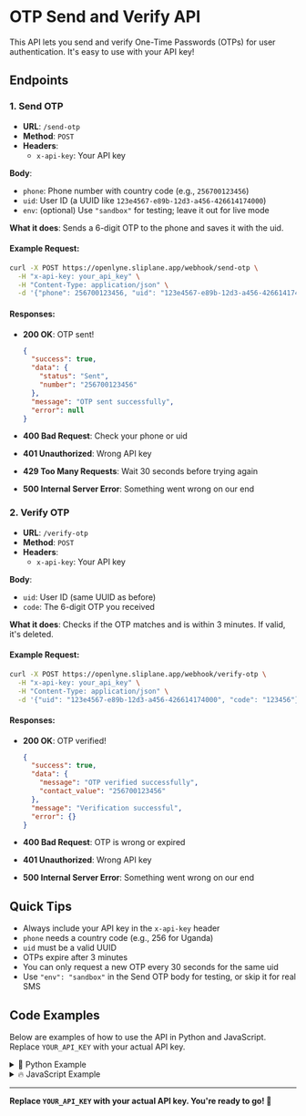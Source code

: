 # OTP Send and Verify API

This API lets you send and verify One-Time Passwords (OTPs) for user authentication. It's easy to use with your API key!

## Endpoints

### 1. Send OTP

- **URL**: `/send-otp`
- **Method**: `POST`
- **Headers**:
  - `x-api-key`: Your API key

**Body**:
- `phone`: Phone number with country code (e.g., `256700123456`)
- `uid`: User ID (a UUID like `123e4567-e89b-12d3-a456-426614174000`)
- `env`: (optional) Use `"sandbox"` for testing; leave it out for live mode

**What it does**: Sends a 6-digit OTP to the phone and saves it with the uid.

#### Example Request:
```bash
curl -X POST https://openlyne.sliplane.app/webhook/send-otp \
  -H "x-api-key: your_api_key" \
  -H "Content-Type: application/json" \
  -d '{"phone": 256700123456, "uid": "123e4567-e89b-12d3-a456-426614174000", "env": "sandbox"}'
```

#### Responses:

- **200 OK**: OTP sent!
  ```json
  {
    "success": true,
    "data": {
      "status": "Sent",
      "number": "256700123456"
    },
    "message": "OTP sent successfully",
    "error": null
  }
  ```

- **400 Bad Request**: Check your phone or uid
- **401 Unauthorized**: Wrong API key
- **429 Too Many Requests**: Wait 30 seconds before trying again
- **500 Internal Server Error**: Something went wrong on our end

### 2. Verify OTP

- **URL**: `/verify-otp`
- **Method**: `POST`
- **Headers**:
  - `x-api-key`: Your API key

**Body**:
- `uid`: User ID (same UUID as before)
- `code`: The 6-digit OTP you received

**What it does**: Checks if the OTP matches and is within 3 minutes. If valid, it's deleted.

#### Example Request:
```bash
curl -X POST https://openlyne.sliplane.app/webhook/verify-otp \
  -H "x-api-key: your_api_key" \
  -H "Content-Type: application/json" \
  -d '{"uid": "123e4567-e89b-12d3-a456-426614174000", "code": "123456"}'
```

#### Responses:

- **200 OK**: OTP verified!
  ```json
  {
    "success": true,
    "data": {
      "message": "OTP verified successfully",
      "contact_value": "256700123456"
    },
    "message": "Verification successful",
    "error": {}
  }
  ```

- **400 Bad Request**: OTP is wrong or expired
- **401 Unauthorized**: Wrong API key
- **500 Internal Server Error**: Something went wrong on our end

## Quick Tips

- Always include your API key in the `x-api-key` header
- `phone` needs a country code (e.g., 256 for Uganda)
- `uid` must be a valid UUID
- OTPs expire after 3 minutes
- You can only request a new OTP every 30 seconds for the same uid
- Use `"env": "sandbox"` in the Send OTP body for testing, or skip it for real SMS

## Code Examples

Below are examples of how to use the API in Python and JavaScript. Replace `YOUR_API_KEY` with your actual API key.

<details>
<summary>🐍 Python Example</summary>

```python
import requests
import json

# Base URL for your n8n instance
BASE_URL = "https://openlyne.sliplane.app/webhook"
API_KEY = "YOUR_API_KEY"
HEADERS = {"x-api-key": API_KEY, "Content-Type": "application/json"}

def send_otp(phone, uid, env="sandbox"):
    url = f"{BASE_URL}/send-otp"
    data = {"phone": phone, "uid": uid, "env": env}
    try:
        response = requests.post(url, headers=HEADERS, json=data)
        response.raise_for_status()
        return response.json()
    except requests.RequestException as e:
        return {"error": str(e)}

def verify_otp(uid, code):
    url = f"{BASE_URL}/verify-otp"
    data = {"uid": uid, "code": code}
    try:
        response = requests.post(url, headers=HEADERS, json=data)
        response.raise_for_status()
        return response.json()
    except requests.RequestException as e:
        return {"error": str(e)}

# Example usage
phone = 256700123456
uid = "123e4567-e89b-12d3-a456-426614174000"
print(send_otp(phone, uid))  # Sends OTP
print(verify_otp(uid, "123456"))  # Verifies OTP
```

</details>

<details>
<summary>🔥 JavaScript Example</summary>

```javascript
const BASE_URL = "https://openlyne.sliplane.app/webhook";
const API_KEY = "YOUR_API_KEY";
const HEADERS = {
  "x-api-key": API_KEY,
  "Content-Type": "application/json"
};

async function sendOTP(phone, uid, env = "sandbox") {
  try {
    const response = await fetch(`${BASE_URL}/send-otp`, {
      method: "POST",
      headers: HEADERS,
      body: JSON.stringify({ phone, uid, env })
    });
    return await response.json();
  } catch (error) {
    return { error: error.message };
  }
}

async function verifyOTP(uid, code) {
  try {
    const response = await fetch(`${BASE_URL}/verify-otp`, {
      method: "POST",
      headers: HEADERS,
      body: JSON.stringify({ uid, code })
    });
    return await response.json();
  } catch (error) {
    return { error: error.message };
  }
}

// Example usage
const phone = 256700123456;
const uid = "123e4567-e89b-12d3-a456-426614174000";
sendOTP(phone, uid).then(console.log); // Sends OTP
verifyOTP(uid, "123456").then(console.log); // Verifies OTP
```

</details>

---

**Replace `YOUR_API_KEY` with your actual API key. You're ready to go! 🚀**
